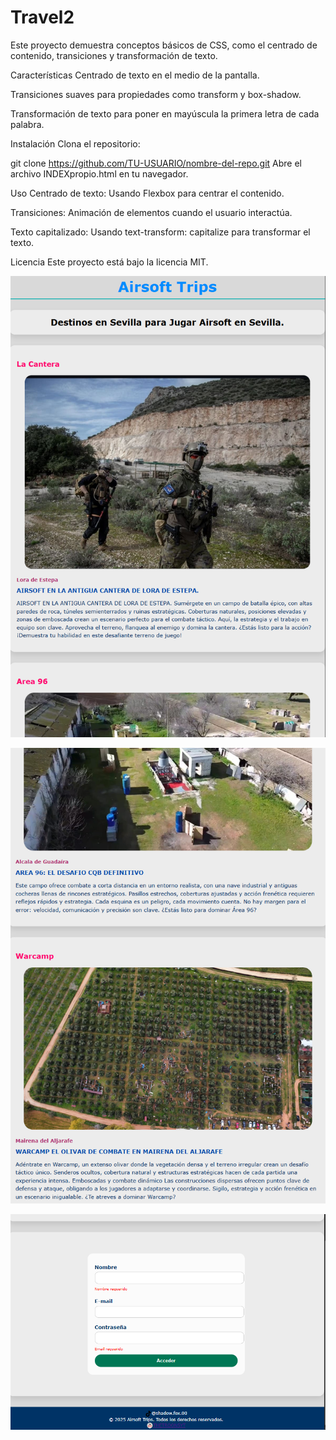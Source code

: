 # Travel2

Este proyecto demuestra conceptos básicos de CSS, como el centrado de contenido, transiciones y transformación de texto.

Características
Centrado de texto en el medio de la pantalla.

Transiciones suaves para propiedades como transform y box-shadow.

Transformación de texto para poner en mayúscula la primera letra de cada palabra.

Instalación
Clona el repositorio:

git clone https://github.com/TU-USUARIO/nombre-del-repo.git
Abre el archivo INDEXpropio.html en tu navegador.

Uso
Centrado de texto: Usando Flexbox para centrar el contenido.

Transiciones: Animación de elementos cuando el usuario interactúa.

Texto capitalizado: Usando text-transform: capitalize para transformar el texto.

Licencia
Este proyecto está bajo la licencia MIT.

![alt text](image.png)

![alt text](image-1.png)

![alt text](image-2.png)